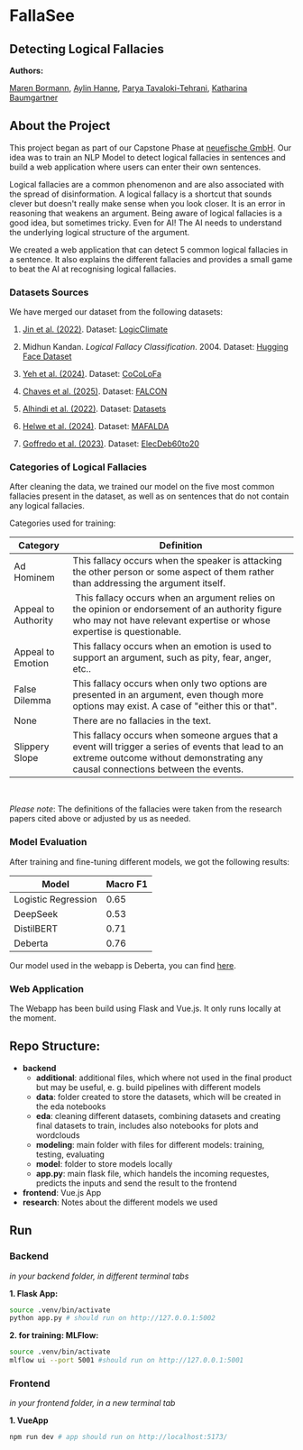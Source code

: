 # FallaSee
## Detecting Logical Fallacies

**Authors:**

[Maren Bormann](https://www.linkedin.com/in/maren-bormann/), [Aylin Hanne](https://www.linkedin.com/in/aylin-hanne/), [Parya Tavaloki-Tehrani](https://www.linkedin.com/in/parya-tavakoli-tehrani/),
[Katharina Baumgartner](https://www.linkedin.com/in/katharina-baumgartner-b80057261/)

## About the Project

This project began as part of our Capstone Phase at [neuefische GmbH](https://www.neuefische.de). Our idea was to train an NLP Model to detect logical fallacies in sentences and build a web application where users can enter their own sentences.

Logical fallacies are a common phenomenon and are also associated with the spread of disinformation. A logical fallacy is a shortcut that sounds clever but doesn't really make sense when you look closer. It is an error in reasoning that weakens an argument. 
Being aware of logical fallacies is a good idea, but sometimes tricky. Even for AI! The AI needs to understand the underlying logical structure of the argument. 

We created a web application that can detect 5 common logical fallacies in a sentence. It also explains the different fallacies and provides a small game to beat the AI at recognising logical fallacies.


### Datasets Sources
We have merged our dataset from the following datasets:
1) [Jin et al. (2022)](https://arxiv.org/pdf/2202.13758). Dataset:
[LogicClimate](https://github.com/causalNLP/logical-fallacy/tree/main/data) 

2) Midhun Kandan. *Logical Fallacy Classification*. 2004. Dataset: [Hugging Face Dataset](https://huggingface.co/datasets/MidhunKanadan/logical-fallacy-classification)

3) [Yeh et al. (2024)](https://arxiv.org/pdf/2410.03457v1). Dataset:
[CoCoLoFa](https://github.com/Crowd-AI-Lab/cocolofa) 

4) [Chaves et al. (2025)](https://hal.science/hal-04834405/document). Dataset:
[FALCON](https://github.com/m-chaves/falcon-fallacy-classification) 

5) [Alhindi et al. (2022)](https://aclanthology.org/2022.emnlp-main.560.pdf). Dataset:
[Datasets](https://github.com/Tariq60/fallacy-detection) 

6) [Helwe et al. (2024)](https://arxiv.org/pdf/2311.09761). Dataset:
[MAFALDA](https://github.com/ChadiHelwe/MAFALDA) 

7) [Goffredo et al. (2023)](https://aclanthology.org/2023.emnlp-main.684.pdf). Dataset:
[ElecDeb60to20](https://github.com/pierpaologoffredo/ElecDeb60to20) 


### Categories of Logical Fallacies
After cleaning the data, we trained our model on the five most common fallacies present in the dataset, as well as on sentences that do not contain any logical fallacies.

Categories used for training:

| Category  |  Definition |
|---|---|
| Ad Hominem  |  This fallacy occurs when the speaker is attacking the other person or some aspect of them rather than addressing the argument itself. |
|Appeal to Authority | This fallacy occurs when an argument relies on the opinion or endorsement of an authority figure who may not have relevant expertise or whose expertise is questionable.| 
| Appeal to Emotion | This fallacy occurs when an emotion is used to support an argument, such as pity, fear, anger, etc..  |
| False Dilemma | This fallacy occurs when only two options are presented in an argument, even though more options may exist. A case of "either this or that".|
|None | There are no fallacies in the text.|
| Slippery Slope | This fallacy occurs when someone argues that a event will trigger a series of events that lead to an extreme outcome without demonstrating any causal connections between the events.|

<br>

*Please note*: The definitions of the fallacies were taken from the research papers cited above or adjusted by us as needed.


### Model Evaluation

After training and fine-tuning different models, we got the following results:

| Model        | Macro F1 |
|------------|----------|
Logistic Regression | 0.65 |
DeepSeek | 0.53 |
DistilBERT | 0.71 |
Deberta  | 0.76  |

Our model used in the webapp is Deberta, you can find [here](https://huggingface.co/kathixx/fallacy-deberta-model).


### Web Application

The Webapp has been build using Flask and Vue.js.  It only runs locally at the moment.


## Repo Structure:
- **backend**
    - **additional**: additional files, which where not used in the final product but may be useful, e. g. build pipelines with different models
    - **data**: folder created to store the datasets, which will be created in the eda notebooks
    - **eda**: cleaning different datasets, combining datasets and creating final datasets to train, includes also notebooks for plots and wordclouds
    - **modeling**: main folder with files for different models: training, testing, evaluating
    - **model**: folder to store models locally
    - **app.py**: main flask file, which handels the incoming requestes, predicts the inputs and send the result to the frontend
- **frontend**: Vue.js App
- **research**: Notes about the different models we used

## Run

### Backend
_in your backend folder, in different terminal tabs_

**1. Flask App:**
```bash
source .venv/bin/activate
python app.py # should run on http://127.0.0.1:5002
```

**2. for training: MLFlow:**
```bash
source .venv/bin/activate
mlflow ui --port 5001 #should run on http://127.0.0.1:5001
```



<!-- **3. Ruff:** _(optional)_
```bash
source .venv/bin/activate
ruff check --watch
```

**more helpful commands from ruff:**
- `ruff rule F821`: more detailed explanation about the error message
- `ruff check --fix`: fix all errors, whith a fix-flag [*]
- `ruff format`: format the files -->

### Frontend
_in your frontend folder, in a new terminal tab_

**1. VueApp**
```bash
npm run dev # app should run on http://localhost:5173/
```


<!-- 

## Initial Setup

### Backend
_in the backend folder_


**1. Virtuell Environment, Install requirements**

```BASH
pyenv local 3.11.3
python -m venv .venv
source .venv/bin/activate
pip install --upgrade pip
pip install -r requirements.txt
```
<!-- 

**2. MLFlow**

create a `mlflow_uri` file in the backend folder

```BASH
echo http://127.0.0.1:5001/ > .mlflow_uri
```

Handle errors:

```bash
# MLFlow server already running
pkill -f gunicorn
``` 
<!-- 
### Frontend
_everything will be installed globally, it's not importend in which folder you're right now_

**1. Node & NPM**: check if you have already node and npm installed

```bash
node -v # v23.7.0
npm -v # 11.2.0

# update if necessary
npm install -g npm@11.2.0
```
**2. VueCLI & Vite**
```bash
npm install -g @vue/cli
npm install vite
```

**3. Axios**
```bash
npm install axios
```
 --> 
